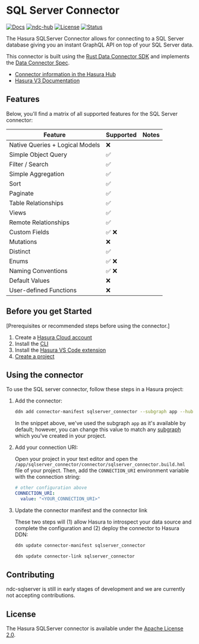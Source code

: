 # SQL Server Connector

[![Docs](https://img.shields.io/badge/docs-v3.x-brightgreen.svg?style=flat)](https://hasura.io/docs/3.0/getting-started/overview/)
[![ndc-hub](https://img.shields.io/badge/ndc--hub-sqlserver-blue.svg?style=flat)](https://hasura.io/connectors/sqlserver)
[![License](https://img.shields.io/badge/license-Apache--2.0-purple.svg?style=flat)](LICENSE.txt)
[![Status](https://img.shields.io/badge/status-alpha-yellow.svg?style=flat)](./readme.md)

The Hasura SQLServer Connector allows for connecting to a SQL Server database giving you an instant GraphQL API on top
of your SQL Server data.

This connector is built using the [Rust Data Connector SDK](https://github.com/hasura/ndc-hub#rusk-sdk) and implements
the [Data Connector Spec](https://github.com/hasura/ndc-spec).

- [Connector information in the Hasura Hub](https://hasura.io/connectors/sqlserver)
- [Hasura V3 Documentation](https://hasura.io/docs/3.0)

## Features

Below, you'll find a matrix of all supported features for the SQL Server connector:

| Feature                         | Supported | Notes |
| ------------------------------- | --------- | ----- |
| Native Queries + Logical Models |    ❌     |       |
| Simple Object Query             |    ✅     |       |
| Filter / Search                 |    ✅     |       |
| Simple Aggregation              |    ✅     |       |
| Sort                            |    ✅     |       |
| Paginate                        |    ✅     |       |
| Table Relationships             |    ✅     |       |
| Views                           |    ✅     |       |
| Remote Relationships            |    ✅     |       |
| Custom Fields                   | ✅ ❌     |       |
| Mutations                       |    ❌     |       |
| Distinct                        |    ✅     |       |
| Enums                           | ✅ ❌     |       |
| Naming Conventions              | ✅ ❌     |       |
| Default Values                  |    ❌     |       |
| User-defined Functions          |    ❌     |       |

## Before you get Started

[Prerequisites or recommended steps before using the connector.]

1. Create a [Hasura Cloud account](https://console.hasura.io)
2. Install the [CLI](https://hasura.io/docs/3.0/cli/installation/)
3. Install the [Hasura VS Code extension](https://marketplace.visualstudio.com/items?itemName=HasuraHQ.hasura)
4. [Create a project](https://hasura.io/docs/3.0/getting-started/create-a-project)

## Using the connector

To use the SQL server connector, follow these steps in a Hasura project:

1. Add the connector:

   ```bash
   ddn add connector-manifest sqlserver_connector --subgraph app --hub-connector hasura/sqlserver --type cloud
   ```

   In the snippet above, we've used the subgraph `app` as it's available by default; however, you can change this value
   to match any [subgraph](https://hasura.io/docs/3.0/project-configuration/subgraphs) which you've created in your
   project.

2. Add your connection URI:

   Open your project in your text editor and open the `/app/sqlserver_connector/connector/sqlserver_connector.build.hml`
   file of your project. Then, add the `CONNECTION_URI` environment variable with the connection string:

   ```yaml
   # other configuration above
   CONNECTION_URI:
     value: "<YOUR_CONNECTION_URI>"
   ```

3. Update the connector manifest and the connector link

   These two steps will (1) allow Hasura to introspect your data source and complete the configuration and (2) deploy
   the connector to Hasura DDN:

   ```bash
   ddn update connector-manifest sqlserver_connector
   ```

   ```bash
   ddn update connector-link sqlserver_connector
   ```

## Contributing

ndc-sqlserver is still in early stages of development and we are currently not accepting contributions.

## License

The Hasura SQLServer connector is available under the [Apache License 2.0](https://www.apache.org/licenses/LICENSE-2.0).